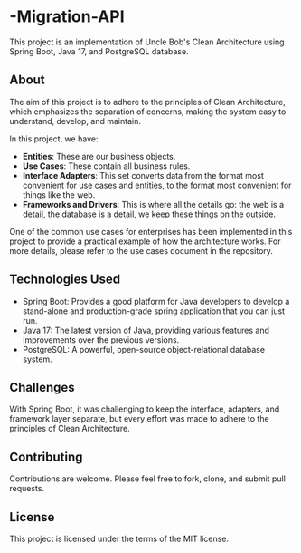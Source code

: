 # -Migration-API

This project is an implementation of Uncle Bob's Clean Architecture using Spring Boot, Java 17, and PostgreSQL database.

## About

The aim of this project is to adhere to the principles of Clean Architecture, which emphasizes the separation of concerns, making the system easy to understand, develop, and maintain.

In this project, we have:

- **Entities**: These are our business objects.
- **Use Cases**: These contain all business rules.
- **Interface Adapters**: This set converts data from the format most convenient for use cases and entities, to the format most convenient for things like the web.
- **Frameworks and Drivers**: This is where all the details go: the web is a detail, the database is a detail, we keep these things on the outside.

One of the common use cases for enterprises has been implemented in this project to provide a practical example of how the architecture works. For more details, please refer to the use cases document in the repository.

## Technologies Used

- Spring Boot: Provides a good platform for Java developers to develop a stand-alone and production-grade spring application that you can just run.
- Java 17: The latest version of Java, providing various features and improvements over the previous versions.
- PostgreSQL: A powerful, open-source object-relational database system.

## Challenges

With Spring Boot, it was challenging to keep the interface, adapters, and framework layer separate, but every effort was made to adhere to the principles of Clean Architecture.

## Contributing

Contributions are welcome. Please feel free to fork, clone, and submit pull requests.

## License

This project is licensed under the terms of the MIT license.